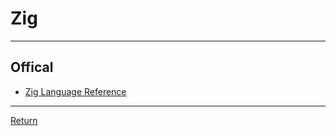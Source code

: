 # Zig

---

## Offical

- [Zig Language Reference](https://ziglang.org/documentation/0.13.0/)

---

[Return](./../readme.md)
